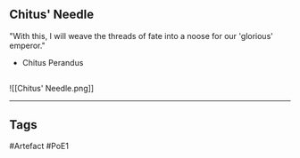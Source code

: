 ## Chitus' Needle
"With this, I will weave the threads of fate
into a noose for our 'glorious' emperor."
- Chitus Perandus
##
![[Chitus' Needle.png]]

---
## Tags
#Artefact
#PoE1